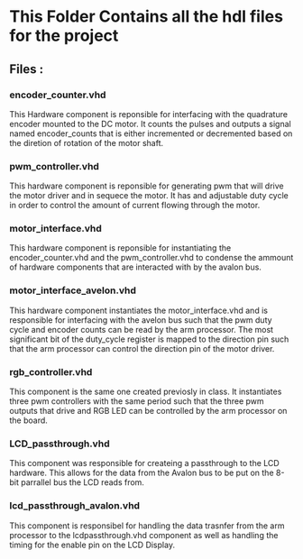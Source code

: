 # This Folder Contains all the hdl files for the project


## Files : 

### encoder_counter.vhd
 This Hardware component is reponsible for interfacing with the quadrature encoder mounted to the DC motor. It counts the pulses and outputs a signal named encoder_counts that is either incremented or decremented based on the diretion of rotation of the motor shaft.

### pwm_controller.vhd
This hardware component is reponsible for generating pwm that will drive the motor driver and in sequece the motor. It has and adjustable duty cycle in order to control the amount of current flowing through the motor. 

### motor_interface.vhd
This hardware component is reponsible for instantiating the encoder_counter.vhd and the pwm_controller.vhd to condense the ammount of hardware components that are interacted with by the avalon bus.

### motor_interface_avelon.vhd 
This hardware component instantiates the motor_interface.vhd and is responsible for interfacing with the avelon bus such that the pwm duty cycle and encoder counts can be read by the arm processor. The most significant bit of the duty_cycle register is mapped to the direction pin such that the arm processor can control the direction pin of the motor driver.

### rgb_controller.vhd 
This component is the same one created previosly in class. It instantiates three pwm controllers with the same period such that the three pwm outputs that drive and RGB LED can be controlled by the arm processor on the board. 

### LCD_passthrough.vhd
This component was responsible for createing a passthrough to the LCD hardware. This allows for the data from the Avalon bus to be put on the 8-bit parrallel bus the LCD reads from. 

### lcd_passthrough_avalon.vhd
This component is responsibel for handling the data trasnfer from the arm processor to the lcdpassthrough.vhd component as well as handling the timing for the enable pin on the LCD Display. 